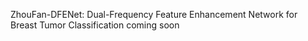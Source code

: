 ZhouFan-DFENet: Dual-Frequency Feature Enhancement Network for Breast Tumor Classification coming soon

